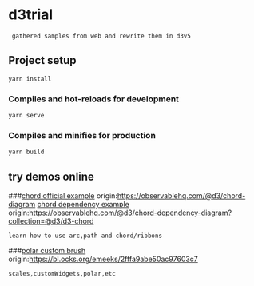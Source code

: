 # d3trial
```
 gathered samples from web and rewrite them in d3v5
```
## Project setup
```
yarn install
```

### Compiles and hot-reloads for development
```
yarn serve
```

### Compiles and minifies for production
```
yarn build
```
## try demos online

###[chord official example](https://elineeen.github.io/d3Trial/#/chord1) origin:https://observablehq.com/@d3/chord-diagram
[chord dependency example](https://elineeen.github.io/d3Trial/#/chord2) origin:https://observablehq.com/@d3/chord-dependency-diagram?collection=@d3/d3-chord
```
learn how to use arc,path and chord/ribbons
```
###[polar custom brush](https://elineeen.github.io/d3Trial/#/customBrush) origin:https://bl.ocks.org/emeeks/2fffa9abe50ac97603c7
```
scales,customWidgets,polar,etc
```

